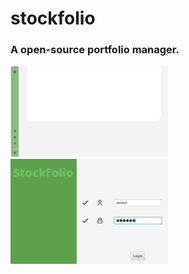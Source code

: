 # stockfolio
<h3>A open-source portfolio manager.</h3>

<picture>
  <img src="assets/homePageImage.png" width="50%">
  <img src="assets/RegisterPage.png" width="50%">
</picture>